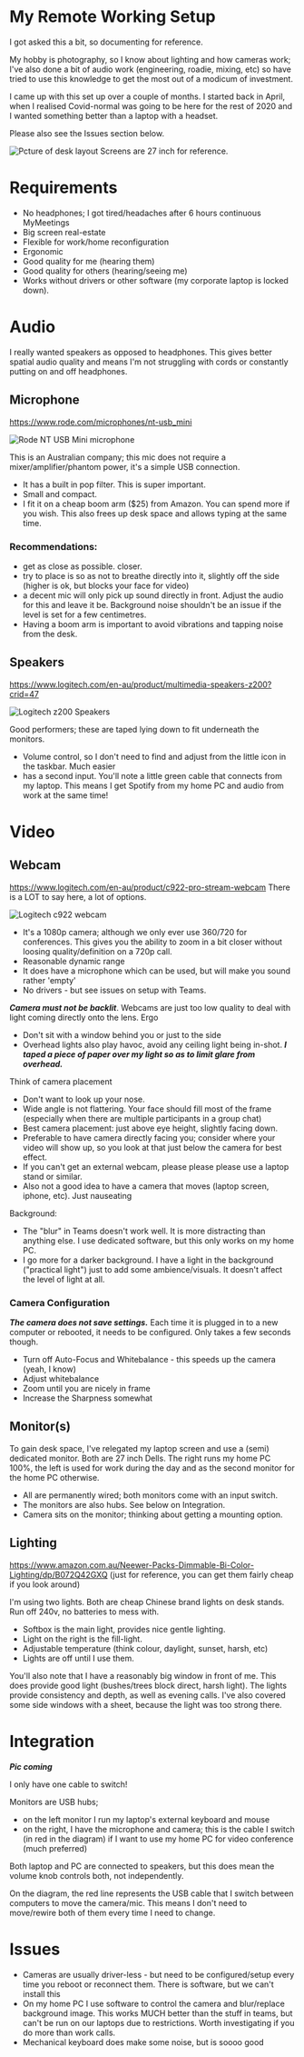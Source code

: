 # My Remote Working Setup
I got asked this a bit, so documenting for reference.

My hobby is photography, so I know about lighting and how cameras work; I've also done a bit of audio work (engineering, roadie, mixing, etc) so have tried to use this knowledge to get the most out of a modicum of investment.

I came up with this set up over a couple of months. I started back in April, when I realised Covid-normal was going to be here for the rest of 2020 and I wanted something better than a laptop with a headset.
 
Please also see the Issues section below.

![Pcture of desk layout](pics/desk.png)
Screens are 27 inch for reference.
 
 
# Requirements
- No headphones; I got tired/headaches after 6 hours continuous MyMeetings
- Big screen real-estate
- Flexible for work/home reconfiguration
- Ergonomic
- Good quality for me (hearing them)
- Good quality for others (hearing/seeing me)
- Works without drivers or other software (my corporate laptop is locked down).
 
# Audio
I really wanted speakers as opposed to headphones. This gives better spatial audio quality and means I'm not struggling with cords or constantly putting on and off headphones.

## Microphone
https://www.rode.com/microphones/nt-usb_mini

![Rode NT USB Mini microphone](pics/nt-usb_mini.jpg)

This is an Australian company; this mic does not require a mixer/amplifier/phantom power, it's a simple USB connection. 
- It has a built in pop filter. This is super important.
- Small and compact.
- I fit it on a cheap boom arm ($25) from Amazon. You can spend more if you wish. This also frees up desk space and allows typing at the same time.
 
### Recommendations:
- get as close as possible. closer.
- try to place is so as not to breathe directly into it, slightly off the side (higher is ok, but blocks your face for video)
- a decent mic will only pick up sound directly in front. Adjust the audio for this and leave it be. Background noise shouldn't be an issue if the level is set for a few centimetres.
- Having a boom arm is important to avoid vibrations and tapping noise from the desk.

## Speakers
https://www.logitech.com/en-au/product/multimedia-speakers-z200?crid=47

![Logitech z200 Speakers](pics/speakers.png)

Good performers; these are taped lying down to fit underneath the monitors.
- Volume control, so I don't need to find and adjust from the little icon in the taskbar. Much easier
- has a second input. You'll note a little green cable that connects from my laptop. This means I get Spotify from my home PC and audio from work at the same time!
 
# Video

## Webcam
https://www.logitech.com/en-au/product/c922-pro-stream-webcam
There is a LOT to say here, a lot of options.

![Logitech c922 webcam](pics/webcam.png)
 
- It's a 1080p camera; although we only ever use 360/720 for conferences. This gives you the ability to zoom in a bit closer without loosing quality/definition on a 720p call.
- Reasonable dynamic range
- It does have a microphone which can be used, but will make you sound rather 'empty'
- No drivers - but see issues on setup with Teams.
 
***Camera must not be backlit***. Webcams are just too low quality to deal with light coming directly onto the lens. Ergo 
- Don't sit with a window behind you or just to the side
- Overhead lights also play havoc, avoid any ceiling light being in-shot. ***I taped a piece of paper over my light so as to limit glare from overhead.***

Think of camera placement 
- Don't want to look up your nose.
- Wide angle is not flattering. Your face should fill most of the frame (especially when there are multiple participants in a group chat)
- Best camera placement: just above eye height, slightly facing down.
- Preferable to have camera directly facing you; consider where your video will show up, so you look at that just below the camera for best effect.
- If you can't get an external webcam, please please please use a laptop stand or similar.
- Also not a good idea to have a camera that moves (laptop screen, iphone, etc). Just nauseating 


Background: 
- The "blur" in Teams doesn't work well. It is more distracting than anything else. I use dedicated software, but this only works on my home PC.
- I go more for a darker background. I have a light in the background ("practical light") just to add some ambience/visuals. It doesn't affect the level of light at all.
 
### Camera Configuration
***The camera does not save settings.*** Each time it is plugged in to a new computer or rebooted, it needs to be configured. Only takes a few seconds though.
          
- Turn off Auto-Focus and Whitebalance - this speeds up the camera (yeah, I know)
- Adjust whitebalance
- Zoom until you are nicely in frame
- Increase the Sharpness somewhat

## Monitor(s)
To gain desk space, I've relegated my laptop screen and use a (semi) dedicated monitor. Both  are 27 inch Dells. The right runs my home PC 100%, the left is used for work during the day and as the second monitor for the home PC otherwise.
- All are permanently wired; both monitors come with an input switch.
- The monitors are also hubs. See below on Integration.
- Camera sits on the monitor; thinking about getting a mounting option.

## Lighting

https://www.amazon.com.au/Neewer-Packs-Dimmable-Bi-Color-Lighting/dp/B072Q42GXQ (just for reference, you can get them fairly cheap if you look around)

I'm using two lights. Both are cheap Chinese brand lights on desk stands. Run off 240v, no batteries to mess with.
- Softbox is the main light, provides nice gentle lighting.
- Light on the right is the fill-light. 
- Adjustable temperature (think colour, daylight, sunset, harsh, etc)
- Lights are off until I use them.
 
You'll also note that I have a reasonably big window in front of me. This does provide good light (bushes/trees block direct, harsh light). The lights provide consistency and depth, as well as evening calls.
I've also covered some side windows with a sheet, because the light was too strong there.


# Integration

***Pic coming***

I only have one cable to switch!

Monitors are USB hubs; 
- on the left monitor I run my laptop's external keyboard and mouse
- on the right, I have the microphone and camera; this is the cable I switch (in red in the diagram) if I want to use my home PC for video conference (much preferred)

Both laptop and PC are connected to speakers, but this does mean the volume knob controls both, not independently.

On the diagram, the red line represents the USB cable that I switch between computers to move the camera/mic. This means I don't need to move/rewire both of them every time I need to change.

# Issues
- Cameras are usually driver-less - but need to be configured/setup every time you reboot or reconnect them. There is software, but we can't install this 
- On my home PC I use software to control the camera and blur/replace background image. This works MUCH better than the stuff in teams, but can't be run on our laptops due to restrictions. Worth investigating if you do more than work calls.
- Mechanical keyboard does make some noise, but is soooo good  
